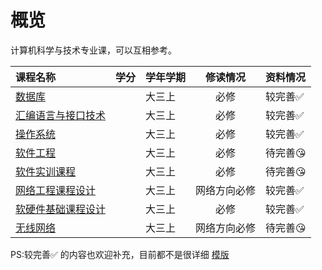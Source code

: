 # 概览

计算机科学与技术专业课，可以互相参考。

|课程名称|学分|学年学期|修读情况|资料情况|
|:--|:--|:--|:--:|:--|
|[数据库](数据库/)||大三上|必修|较完善✅|
|[汇编语言与接口技术](汇编语言与接口技术/)||大三上|必修|较完善✅|
|[操作系统](操作系统/index.md)||大三上|必修|较完善✅|
| [软件工程](软件工程/index.md)             |      | 大三上   |     必修     | 待完善😘  |
| [软件实训课程](软件实训课程/)             |      | 大三上   |     必修     | 待完善😘  |
| [网络工程课程设计](网络工程课程设计/)     |      | 大三上   | 网络方向必修 | 较完善✅  |
| [软硬件基础课程设计](软硬件基础课程设计/) |      | 大三上   |     必修     | 较完善✅  |
| [无线网络](无线网络/)                     |      | 大三上   | 网络方向必修 | 待完善😘  |


PS:较完善✅ 的内容也欢迎补充，目前都不是很详细  [模版](../template.md)

<style>
.md-typeset table:not([class]) th {
    min-width: 1em;
}
</style>